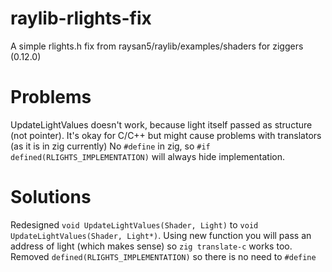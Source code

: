 # raylib-rlights-fix
A simple rlights.h fix from raysan5/raylib/examples/shaders for ziggers (0.12.0)

# Problems
UpdateLightValues doesn't work, because light itself passed as structure (not pointer). It's okay for C/C++ but might cause problems with translators (as it is in zig currently)
No `#define` in zig, so `#if defined(RLIGHTS_IMPLEMENTATION)` will always hide implementation.
# Solutions
Redesigned `void UpdateLightValues(Shader, Light)` to `void UpdateLightValues(Shader, Light*)`. Using new function you will pass an address of light (which makes sense) so `zig translate-c` works too.
Removed `defined(RLIGHTS_IMPLEMENTATION)` so there is no need to `#define`
